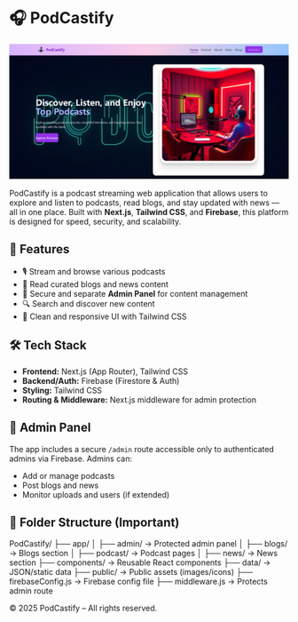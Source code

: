 # 🎧 PodCastify

![PodCastify Banner](https://raw.githubusercontent.com/Satyam8589/PodCastify/refs/heads/master/Screenshot%202025-08-05%20182756.png) <!-- Update the path if needed -->

PodCastify is a podcast streaming web application that allows users to explore and listen to podcasts, read blogs, and stay updated with news — all in one place. Built with **Next.js**, **Tailwind CSS**, and **Firebase**, this platform is designed for speed, security, and scalability.

## 🚀 Features

- 🎙️ Stream and browse various podcasts
- 📰 Read curated blogs and news content
- 🔐 Secure and separate **Admin Panel** for content management
- 🔍 Search and discover new content
- 🧠 Clean and responsive UI with Tailwind CSS

## 🛠️ Tech Stack

- **Frontend:** Next.js (App Router), Tailwind CSS
- **Backend/Auth:** Firebase (Firestore & Auth)
- **Styling:** Tailwind CSS
- **Routing & Middleware:** Next.js middleware for admin protection

## 🔐 Admin Panel

The app includes a secure `/admin` route accessible only to authenticated admins via Firebase. Admins can:

- Add or manage podcasts
- Post blogs and news
- Monitor uploads and users (if extended)

## 📁 Folder Structure (Important)

PodCastify/
├── app/
│ ├── admin/ → Protected admin panel
│ ├── blogs/ → Blogs section
│ ├── podcast/ → Podcast pages
│ ├── news/ → News section
├── components/ → Reusable React components
├── data/ → JSON/static data
├── public/ → Public assets (images/icons)
├── firebaseConfig.js → Firebase config file
├── middleware.js → Protects admin route


© 2025 PodCastify – All rights reserved.
